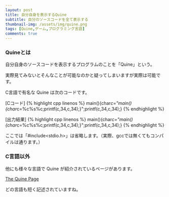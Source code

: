 ```yaml
---
layout: post
title: 自分自身を表示するQuine
subtitle: 自分のソースコードを全て表示する
thumbnail-img: /assets/img/quine.png
tags: [Quine,ゲーム,プログラミング言語]
comments: true
---
```


### Quineとは
自分自身のソースコードを表示するプログラムのことを「Quine」という。

実際見てみないとそんなことが可能なのかと疑ってしまいますが実際は可能です。

C言語で有名な Quine は次のコードです。

[Cコード]
{% highlight cpp linenos %}
main(){char*c="main(){char*c=%c%s%c;printf(c,34,c,34);}";printf(c,34,c,34);}
{% endhighlight %}

[出力結果]
{% highlight cpp linenos %}
main(){char*c="main(){char*c=%c%s%c;printf(c,34,c,34);}";printf(c,34,c,34);}
{% endhighlight %}

ここでは「#include<stdio.h>」は省略します。（実際、gccでは無くてもコンパイルは通ります。）

### C言語以外
他にも様々な言語で Quine が紹介されているページがあります。

[The Quine Page](http://www.nyx.net/~gthompso/quine.htm)

どの言語も短く記述されていますね。